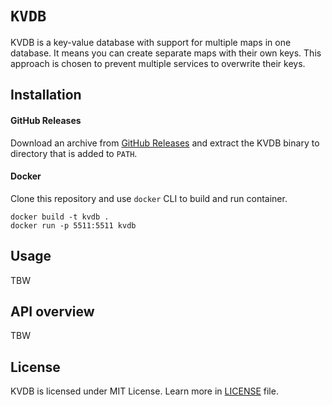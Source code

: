 # `KVDB`

KVDB is a key-value database with support for multiple maps in one database.
It means you can create separate maps with their own keys. 
This approach is chosen to prevent multiple services to overwrite their keys.

## Installation

#### GitHub Releases

Download an archive from [GitHub Releases]("https://github.com/kostya-zero/kvdb/releases") and extract the KVDB binary to directory that is added to `PATH`.

#### Docker

Clone this repository and use `docker` CLI to build and run container.

```shell
docker build -t kvdb .
docker run -p 5511:5511 kvdb
```

## Usage

TBW

## API overview

TBW

## License

KVDB is licensed under MIT License. Learn more in [LICENSE](LICENSE) file.
